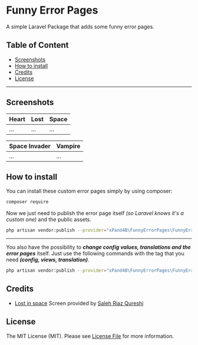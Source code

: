 # Funny Error Pages
A simple Laravel Package that adds some funny error pages.

## Table of Content
- [Screenshots](#screenshots)
- [How to install](#how-to-install)
- [Credits](#credits)
- [License](#license)

---
## Screenshots

Heart | Lost | Space
------------ | ------------- | -------------
... | ... | ...


Space Invader | Vampire
------------ | -------------
... | ...

## How to install
You can install these custom error pages simply by using composer:
```bash
composer require
```

Now we just need to publish the error page itself _(so Laravel knows it's a custom one)_ and the public assets.
```bash
php artisan vendor:publish --provider="xPand4B\FunnyErrorPages\FunnyErrorPagesServiceProvider" --tag=funny-error-pages --tag=public
```

---
You also have the possibility to **_change config values, translations and the error pages_** itself.
Just use the following commands with the tag that you need **_(config, views, translation)_**.
```bash
php artisan vendor:publish --provider="xPand4B\FunnyErrorPages\FunnyErrorPagesServiceProvider" --tag={config|translation|views}
```

## Credits
* [Lost in space](https://dribbble.com/shots/4330167-404-Page-Lost-In-Space) Screen provided by [Saleh Riaz Qureshi](https://www.salehriaz.com/)

## License
The MIT License (MIT). Please see [License File](LICENSE) for more information.
